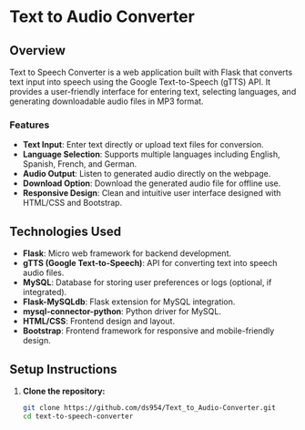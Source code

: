 # Text to Audio Converter

## Overview

Text to Speech Converter is a web application built with Flask that converts text input into speech using the Google Text-to-Speech (gTTS) API. It provides a user-friendly interface for entering text, selecting languages, and generating downloadable audio files in MP3 format.

### Features

- **Text Input**: Enter text directly or upload text files for conversion.
- **Language Selection**: Supports multiple languages including English, Spanish, French, and German.
- **Audio Output**: Listen to generated audio directly on the webpage.
- **Download Option**: Download the generated audio file for offline use.
- **Responsive Design**: Clean and intuitive user interface designed with HTML/CSS and Bootstrap.

## Technologies Used

- **Flask**: Micro web framework for backend development.
- **gTTS (Google Text-to-Speech)**: API for converting text into speech audio files.
- **MySQL**: Database for storing user preferences or logs (optional, if integrated).
- **Flask-MySQLdb**: Flask extension for MySQL integration.
- **mysql-connector-python**: Python driver for MySQL.
- **HTML/CSS**: Frontend design and layout.
- **Bootstrap**: Frontend framework for responsive and mobile-friendly design.

## Setup Instructions

1. **Clone the repository:**
   ```bash
   git clone https://github.com/ds954/Text_to_Audio-Converter.git
   cd text-to-speech-converter
